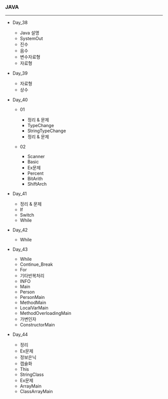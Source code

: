 ### JAVA
---

- Day_38
  - Java 설명
  - SystemOut
  - 진수
  - 음수
  - 변수자료형
  - 자료형
    
- Day_39
  - 자료형
  - 상수

- Day_40
  - 01
    
    - 정리 & 문제
    - TypeChange
    - StringTypeChange
    - 정리 & 문제
  - 02
    
    - Scanner
    - Basic
    - Ex문제
    - Percent
    - BitArith
    - ShiftArch
    
- Day_41
  - 정리 & 문제
  - If
  - Switch
  - While
 
- Day_42
  - While

- Day_43
  - While
  - Continue_Break
  - For
  - 기타반복처리
  - INFO
  - Main
  - Person
  - PersonMain
  - MethodMain
  - LocalVarMain
  - MethodOverloadingMain
  - 가변인자
  - ConstructorMain

- Day_44
  - 정리
  - Ex문제
  - 정보은닉
  - 캡슐화
  - This
  - StringClass
  - Ex문제
  - ArrayMain
  - ClassArrayMain
